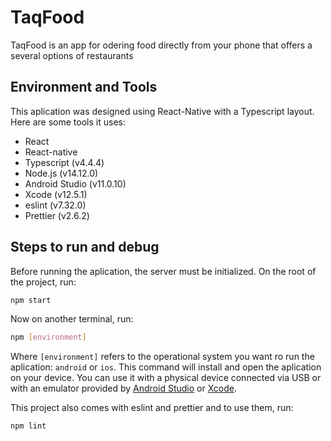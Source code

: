 # TaqFood
TaqFood is an app for odering food directly from your phone that offers a several options of restaurants
## Environment and Tools
This aplication was designed using React-Native with a Typescript layout. Here are some tools it uses:
- React
- React-native
- Typescript (v4.4.4)
- Node.js (v14.12.0)
- Android Studio (v11.0.10)
- Xcode (v12.5.1)
- eslint (v7.32.0)
- Prettier (v2.6.2)

## Steps to run and debug
Before running the aplication, the server must be initialized. On the root of the project, run:
```Bash
npm start
```
Now on another terminal, run:
```Bash
npm [environment]
```
Where `[environment]` refers to the operational system you want ro run the aplication: `android` or `ios`. This command will install and open the aplication on your device. You can use it with a physical device connected via USB or with an emulator provided by [Android Studio](https://developer.android.com/studio?gclid=Cj0KCQjwpcOTBhCZARIsAEAYLuVvGi22niobyp8Z0VG_bEN0av-nllXOMi0mnAIobjI5-c5kpTtNmrgaAno2EALw_wcB&gclsrc=aw.ds) or [Xcode](https://developer.apple.com/xcode/).

This project also comes with eslint and prettier and to use them, run:
```Bash
npm lint
```
